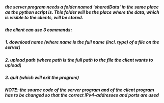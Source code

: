 ##### the server program needs a folder named 'sharedData' in the same place as the python script is. This folder will be the place where the data, which is visible to the clients, will be stored.


##### the client can use 3 commands:
##### 1. download *name*            (where name is the full name (incl. type) of a file on the server)
##### 2. upload *path*              (where path is the full path to the file the client wants to upload)
##### 3. quit (which will exit the program)

##### NOTE: the source code of the server program and of the client program has to be changed so that the correct IPv4-addresses and ports are used
